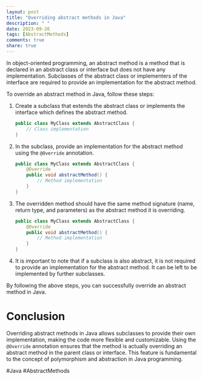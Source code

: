 ```yaml
---
layout: post
title: "Overriding abstract methods in Java"
description: " "
date: 2023-09-26
tags: [AbstractMethods]
comments: true
share: true
---
```


In object-oriented programming, an abstract method is a method that is declared in an abstract class or interface but does not have any implementation. Subclasses of the abstract class or implementers of the interface are required to provide an implementation for the abstract method.

To override an abstract method in Java, follow these steps:

1. Create a subclass that extends the abstract class or implements the interface which defines the abstract method.

    ```java
    public class MyClass extends AbstractClass {
        // Class implementation
    }
    ```

2. In the subclass, provide an implementation for the abstract method using the `@Override` annotation.

    ```java
    public class MyClass extends AbstractClass {
        @Override
        public void abstractMethod() {
            // Method implementation
        }
    }
    ```

3. The overridden method should have the same method signature (name, return type, and parameters) as the abstract method it is overriding.

    ```java
    public class MyClass extends AbstractClass {
        @Override
        public void abstractMethod() {
            // Method implementation
        }
    }
    ```

4. It is important to note that if a subclass is also abstract, it is not required to provide an implementation for the abstract method. It can be left to be implemented by further subclasses.

By following the above steps, you can successfully override an abstract method in Java.

# Conclusion
Overriding abstract methods in Java allows subclasses to provide their own implementation, making the code more flexible and customizable. Using the `@Override` annotation ensures that the method is actually overriding an abstract method in the parent class or interface. This feature is fundamental to the concept of polymorphism and abstraction in Java programming.

#Java #AbstractMethods